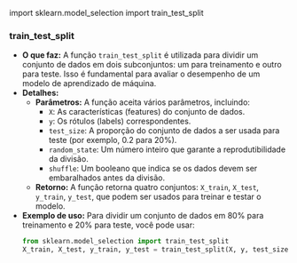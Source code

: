 import sklearn.model_selection import train_test_split

### train_test_split
- **O que faz:** A função `train_test_split` é utilizada para dividir um conjunto de dados em dois subconjuntos: um para treinamento e outro para teste. Isso é fundamental para avaliar o desempenho de um modelo de aprendizado de máquina.
- **Detalhes:** 
  - **Parâmetros:** A função aceita vários parâmetros, incluindo:
    - `X`: As características (features) do conjunto de dados.
    - `y`: Os rótulos (labels) correspondentes.
    - `test_size`: A proporção do conjunto de dados a ser usada para teste (por exemplo, 0.2 para 20%).
    - `random_state`: Um número inteiro que garante a reprodutibilidade da divisão.
    - `shuffle`: Um booleano que indica se os dados devem ser embaralhados antes da divisão.
  - **Retorno:** A função retorna quatro conjuntos: `X_train`, `X_test`, `y_train`, `y_test`, que podem ser usados para treinar e testar o modelo.
- **Exemplo de uso:** Para dividir um conjunto de dados em 80% para treinamento e 20% para teste, você pode usar:
  ```python
  from sklearn.model_selection import train_test_split
  X_train, X_test, y_train, y_test = train_test_split(X, y, test_size=0.2, random_state=42)
  ```

